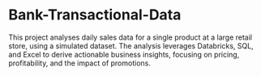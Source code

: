 # Bank-Transactional-Data
This project analyses daily sales data for a single product at a large retail store, using a simulated dataset. The analysis leverages Databricks, SQL, and Excel to derive actionable business insights, focusing on pricing, profitability, and the impact of promotions.
